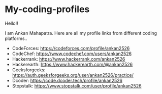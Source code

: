 # My-coding-profiles

Hello!!

I am Ankan Mahapatra.
Here are all my profile links from different coding platforms..

* CodeForces: https://codeforces.com/profile/ankan2526
* CodeChef: https://www.codechef.com/users/ankan2526
* Hackerrank: https://www.hackerrank.com/ankan2526
* Hackerearth: https://www.hackerearth.com/@ankan2526
* Geeksforgeeks: https://auth.geeksforgeeks.org/user/ankan2526/practice/
* Dcoder: https://code.dcoder.tech/profile/ankan2526
* Stopstalk: https://www.stopstalk.com/user/profile/ankan2526
